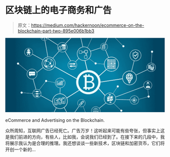 # 区块链上的电子商务和广告

> 原文：<https://medium.com/hackernoon/ecommerce-on-the-blockchain-part-two-895e006b1bb3>

![](img/ff090f65d8722245cbef86684d1cd77a.png)

eCommerce and Advertising on the Blockchain.

众所周知，互联网广告已经死亡。广告万岁！这听起来可能有些夸张，但事实上这是我们前进的方向，有些人，比如我，会说我们已经到了。在接下来的几段中，我将展示我认为是合理的推理。我还想谈谈一些新技术，区块链和加密货币，它们将开创一个新的…
